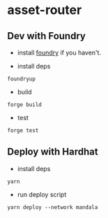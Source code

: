 # asset-router

## Dev with Foundry
- install [foundry](https://book.getfoundry.sh/getting-started/installation#installation) if you haven't.

- install deps
```
foundryup
```

- build
```
forge build
```

- test
```
forge test
```

## Deploy with Hardhat
- install deps
```
yarn
```

- run deploy script
```
yarn deploy --network mandala
```

